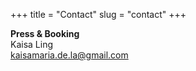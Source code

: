 +++
title = "Contact"
slug = "contact"
+++

**Press & Booking**  
  Kaisa Ling  
  kaisamaria.de.la@gmail.com

